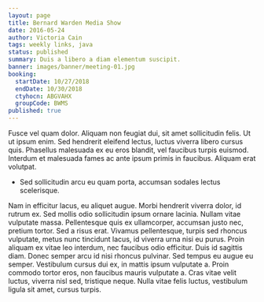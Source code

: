 ```yaml
---
layout: page
title: Bernard Warden Media Show
date: 2016-05-24
author: Victoria Cain
tags: weekly links, java
status: published
summary: Duis a libero a diam elementum suscipit.
banner: images/banner/meeting-01.jpg
booking:
  startDate: 10/27/2018
  endDate: 10/30/2018
  ctyhocn: ABGVAHX
  groupCode: BWMS
published: true
---
```

Fusce vel quam dolor. Aliquam non feugiat dui, sit amet sollicitudin felis. Ut ut ipsum enim. Sed hendrerit eleifend lectus, luctus viverra libero cursus quis. Phasellus malesuada ex eu eros blandit, vel faucibus turpis euismod. Interdum et malesuada fames ac ante ipsum primis in faucibus. Aliquam erat volutpat.

* Sed sollicitudin arcu eu quam porta, accumsan sodales lectus scelerisque.

Nam in efficitur lacus, eu aliquet augue. Morbi hendrerit viverra dolor, id rutrum ex. Sed mollis odio sollicitudin ipsum ornare lacinia. Nullam vitae vulputate massa. Pellentesque quis ex ullamcorper, accumsan justo nec, pretium tortor. Sed a risus erat. Vivamus pellentesque, turpis sed rhoncus vulputate, metus nunc tincidunt lacus, id viverra urna nisi eu purus. Proin aliquam ex vitae leo interdum, nec faucibus odio efficitur. Duis id sagittis diam. Donec semper arcu id nisi rhoncus pulvinar. Sed tempus eu augue eu semper. Vestibulum cursus dui ex, in mattis ipsum vulputate a. Proin commodo tortor eros, non faucibus mauris vulputate a. Cras vitae velit luctus, viverra nisl sed, tristique neque. Nulla vitae felis luctus, vestibulum ligula sit amet, cursus turpis.
